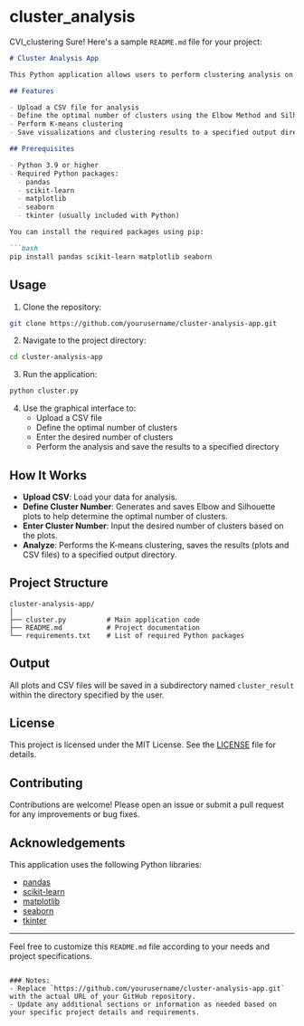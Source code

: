 # cluster_analysis
CVI_clustering
Sure! Here's a sample `README.md` file for your project:

```markdown
# Cluster Analysis App

This Python application allows users to perform clustering analysis on a CSV file. It uses K-means clustering and provides visualizations for the optimal number of clusters using the Elbow Method and Silhouette Score. The results, including the PCA plot and feature distribution plots, are saved to a specified output directory.

## Features

- Upload a CSV file for analysis
- Define the optimal number of clusters using the Elbow Method and Silhouette Score
- Perform K-means clustering
- Save visualizations and clustering results to a specified output directory

## Prerequisites

- Python 3.9 or higher
- Required Python packages:
  - pandas
  - scikit-learn
  - matplotlib
  - seaborn
  - tkinter (usually included with Python)

You can install the required packages using pip:

```bash
pip install pandas scikit-learn matplotlib seaborn
```

## Usage

1. Clone the repository:

```bash
git clone https://github.com/yourusername/cluster-analysis-app.git
```

2. Navigate to the project directory:

```bash
cd cluster-analysis-app
```

3. Run the application:

```bash
python cluster.py
```

4. Use the graphical interface to:
   - Upload a CSV file
   - Define the optimal number of clusters
   - Enter the desired number of clusters
   - Perform the analysis and save the results to a specified directory

## How It Works

- **Upload CSV**: Load your data for analysis.
- **Define Cluster Number**: Generates and saves Elbow and Silhouette plots to help determine the optimal number of clusters.
- **Enter Cluster Number**: Input the desired number of clusters based on the plots.
- **Analyze**: Performs the K-means clustering, saves the results (plots and CSV files) to a specified output directory.

## Project Structure

```
cluster-analysis-app/
│
├── cluster.py          # Main application code
├── README.md           # Project documentation
└── requirements.txt    # List of required Python packages
```

## Output

All plots and CSV files will be saved in a subdirectory named `cluster_result` within the directory specified by the user.

## License

This project is licensed under the MIT License. See the [LICENSE](LICENSE) file for details.

## Contributing

Contributions are welcome! Please open an issue or submit a pull request for any improvements or bug fixes.

## Acknowledgements

This application uses the following Python libraries:
- [pandas](https://pandas.pydata.org/)
- [scikit-learn](https://scikit-learn.org/)
- [matplotlib](https://matplotlib.org/)
- [seaborn](https://seaborn.pydata.org/)
- [tkinter](https://docs.python.org/3/library/tkinter.html)

---

Feel free to customize this `README.md` file according to your needs and project specifications.
```

### Notes:
- Replace `https://github.com/yourusername/cluster-analysis-app.git` with the actual URL of your GitHub repository.
- Update any additional sections or information as needed based on your specific project details and requirements.
